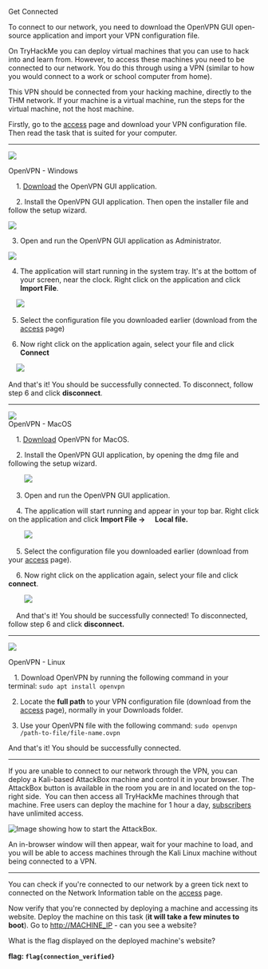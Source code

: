 Get Connected﻿

To connect to our network, you need to download the OpenVPN GUI open-source application and import your VPN configuration file.  

On TryHackMe you can deploy virtual machines that you can use to hack into and learn from. However, to access these machines you need to be connected to our network. You do this through using a VPN (similar to how you would connect to a work or school computer from home).

This VPN should be connected from your hacking machine, directly to the THM network. If your machine is a virtual machine, run the steps for the virtual machine, not the host machine.

Firstly, go to the [access](https://tryhackme.com/access) page and download your VPN configuration file. Then read the task that is suited for your computer.

---

![](https://i.imgur.com/Qthg4bL.png)  

OpenVPN - Windows

﻿    1. [Download](https://openvpn.net/client-connect-vpn-for-windows/) the OpenVPN GUI application.

    2. Install the OpenVPN GUI application. Then open the installer file and follow the setup wizard.

![](https://i.imgur.com/gc5LHiN.png)

3. Open and run the OpenVPN GUI application as Administrator.

![](https://i.imgur.com/Ewx3C6r.png)

4. The application will start running in the system tray. It's at the bottom of your screen, near the clock. Right click on the application and click **Import File**.

    ![](https://i.imgur.com/p5QIRY5.png)

5. Select the configuration file you downloaded earlier (download from the [access](https://tryhackme.com/access) page)

6. Now right click on the application again, select your file and click **Connect**

    ![](https://i.imgur.com/jEhge7c.png)

And that's it! You should be successfully connected. To disconnect, follow step 6 and click **disconnect**.

---
![](https://i.imgur.com/P3iTKAy.png)  
OpenVPN - MacOS  

﻿    1. [Download](https://openvpn.net/downloads/openvpn-connect-v2-macos.dmg) OpenVPN for MacOS.

    2. Install the OpenVPN GUI application, by opening the dmg file and following the setup wizard.

        ![](https://i.imgur.com/N9X8xLH.png)

    3. Open and run the OpenVPN GUI application.

    4. The application will start running and appear in your top bar. Right click on the application and click **Import File ->**     **Local file.**

        ![](https://i.imgur.com/swsESJP.png)

    5. Select the configuration file you downloaded earlier (download from your [access](https://tryhackme.com/access) page).

    6. Now right click on the application again, select your file and click **connect**.

        ![](https://i.imgur.com/oAbgfVz.png)

    And that's it! You should be successfully connected! To disconnected, follow step 6 and click **disconnect.**

---
![](https://i.imgur.com/wHi05Do.png)  

OpenVPN - Linux  

﻿   1. Download OpenVPN by running the following command in your terminal: `sudo apt install openvpn`

2. Locate the **full path** to your VPN configuration file (download from the [access](https://tryhackme.com/access) page), normally in your Downloads folder.

3. Use your OpenVPN file with the following command: `sudo openvpn /path-to-file/file-name.ovpn`

And that's it! You should be successfully connected.

---
If you are unable to connect to our network through the VPN, you can deploy a Kali-based AttackBox machine and control it in your browser. The AttackBox button is available in the room you are in and located on the top-right side.  You can then access all TryHackMe machines through that machine. Free users can deploy the machine for 1 hour a day, [subscribers](https://tryhackme.com/why-subscribe) have unlimited access.

![Image showing how to start the AttackBox.](https://tryhackme-images.s3.amazonaws.com/user-uploads/5fc2847e1bbebc03aa89fbf2/room-content/d83965ad832b44e8dcca6b5bdb8d847f.png)  

An in-browser window will then appear, wait for your machine to load, and you will be able to access machines through the Kali Linux machine without being connected to a VPN.

---
You can check if you're connected to our network by a green tick next to connected on the Network Information table on the [access](https://tryhackme.com/access) page. 

Now verify that you're connected by deploying a machine and accessing its website. Deploy the machine on this task (**it will take a few minutes to boot**). Go to [http://MACHINE_IP](http://MACHINE_IP) - can you see a website?

What is the flag displayed on the deployed machine's website?

**flag: `flag{connection_verified}`**